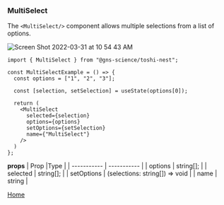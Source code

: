 ### MultiSelect

The `<MultiSelect/>` component allows multiple selections from a list of options.

![Screen Shot 2022-03-31 at 10 54 43 AM](https://user-images.githubusercontent.com/78287649/160937855-e908348d-a715-4238-b3d7-6cd0c63db948.png)

```import React, { useState } from "react";
import { MultiSelect } from "@gns-science/toshi-nest";

const MultiSelectExample = () => {
  const options = ["1", "2", "3"];

  const [selection, setSelection] = useState(options[0]);

  return (
    <MultiSelect
      selected={selection}
      options={options}
      setOptions={setSelection}
      name={"MultiSelect"}
    />
  )
};
```

**props**
| Prop |Type |
| ----------- | ----------- |
| options | string[]; |
| selected | string[]; |
| setOptions | (selections: string[]) => void |
| name | string |

[Home](../../README.md)
